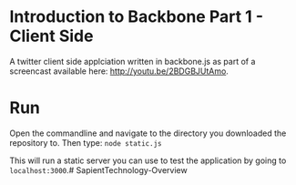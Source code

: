 Introduction to Backbone Part 1 - Client Side
=============================================

A twitter client side applciation written in backbone.js as part of a screencast available here: http://youtu.be/2BDGBJUtAmo.

Run
=====
Open the commandline and navigate to the directory you downloaded the repository to. Then type:
`node static.js`

This will run a static server you can use to test the application by going to `localhost:3000`.# SapientTechnology-Overview 
